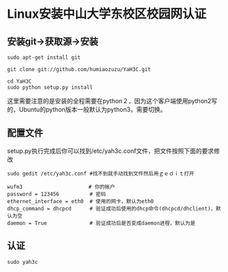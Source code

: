 # Linux安装中山大学东校区校园网认证
## 安装git->获取源->安装
```
sudo apt-get install git

git clone git://github.com/humiaozuzu/YaH3C.git

cd YaH3C
sudo python setup.py install
```
这里需要注意的是安装的全程需要在python２，因为这个客户端使用python2写的，Ubuntu的python版本一般默认为python3，需要切换。
## 配置文件
setup.py执行完成后你可以找到/etc/yah3c.conf文件，把文件按照下面的要求修改
```
sudo gedit /etc/yah3c.conf #找不到就手动找到文件然后用ｇｅｄｉｔ打开
```
```
wufm3　                    # 你的帐户 
password = 123456          # 密码
ethernet_interface = eth0  # 使用的网卡，默认为eth0
dhcp_command = dhcpcd      # 验证成功后使用的dhcp命令(dhcpcd/dhclient)，默认为空
daemon = True              # 验证成功后是否变成daemon进程，默认为是
```
## 认证
```
sudo yah3c
```

